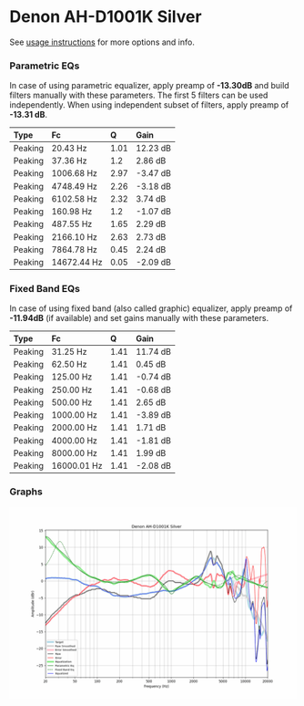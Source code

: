 # Denon AH-D1001K Silver
See [usage instructions](https://github.com/jaakkopasanen/AutoEq#usage) for more options and info.

### Parametric EQs
In case of using parametric equalizer, apply preamp of **-13.30dB** and build filters manually
with these parameters. The first 5 filters can be used independently.
When using independent subset of filters, apply preamp of **-13.31 dB**.

| Type    | Fc          |    Q | Gain     |
|:--------|:------------|:-----|:---------|
| Peaking | 20.43 Hz    | 1.01 | 12.23 dB |
| Peaking | 37.36 Hz    | 1.2  | 2.86 dB  |
| Peaking | 1006.68 Hz  | 2.97 | -3.47 dB |
| Peaking | 4748.49 Hz  | 2.26 | -3.18 dB |
| Peaking | 6102.58 Hz  | 2.32 | 3.74 dB  |
| Peaking | 160.98 Hz   | 1.2  | -1.07 dB |
| Peaking | 487.55 Hz   | 1.65 | 2.29 dB  |
| Peaking | 2166.10 Hz  | 2.63 | 2.73 dB  |
| Peaking | 7864.78 Hz  | 0.45 | 2.24 dB  |
| Peaking | 14672.44 Hz | 0.05 | -2.09 dB |

### Fixed Band EQs
In case of using fixed band (also called graphic) equalizer, apply preamp of **-11.94dB**
(if available) and set gains manually with these parameters.

| Type    | Fc          |    Q | Gain     |
|:--------|:------------|:-----|:---------|
| Peaking | 31.25 Hz    | 1.41 | 11.74 dB |
| Peaking | 62.50 Hz    | 1.41 | 0.45 dB  |
| Peaking | 125.00 Hz   | 1.41 | -0.74 dB |
| Peaking | 250.00 Hz   | 1.41 | -0.68 dB |
| Peaking | 500.00 Hz   | 1.41 | 2.65 dB  |
| Peaking | 1000.00 Hz  | 1.41 | -3.89 dB |
| Peaking | 2000.00 Hz  | 1.41 | 1.71 dB  |
| Peaking | 4000.00 Hz  | 1.41 | -1.81 dB |
| Peaking | 8000.00 Hz  | 1.41 | 1.99 dB  |
| Peaking | 16000.01 Hz | 1.41 | -2.08 dB |

### Graphs
![](./Denon%20AH-D1001K%20Silver.png)
